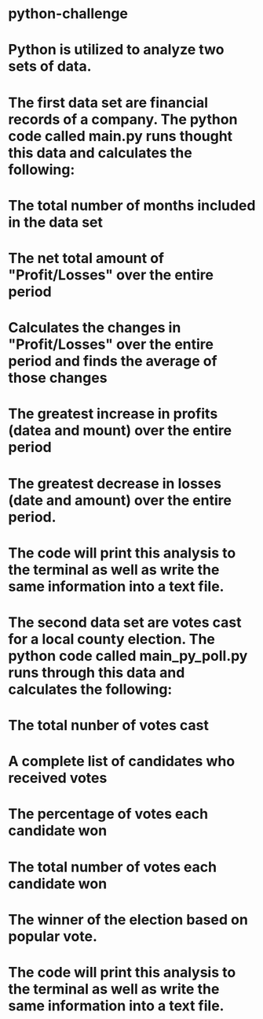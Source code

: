 # python-challenge
 
# Python is utilized to analyze two sets of data. 

# The first data set are financial records of a company. The python code called main.py runs thought this data and calculates the following:
#     The total number of months included in the data set
#     The net total amount of "Profit/Losses" over the entire period
#     Calculates the changes in "Profit/Losses" over the entire period and finds the average of those changes
#     The greatest increase in profits (datea and mount) over the entire period
#     The greatest decrease in losses (date and amount) over the entire period.
# The code will print this analysis to the terminal as well as write the same information into a text file.

# The second data set are votes cast for a local county election. The python code called main_py_poll.py runs through this data and calculates the following:
#     The total nunber of votes cast
#     A complete list of candidates who received votes
#     The percentage of votes each candidate won
#     The total number of votes each candidate won
#     The winner of the election based on popular vote.
# The code will print this analysis to the terminal as well as write the same information into a text file.
